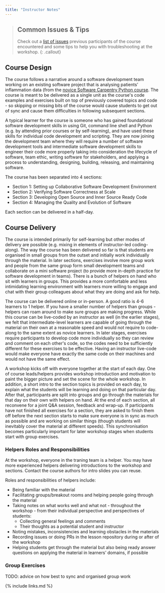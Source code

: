 ```yaml
---
title: "Instructor Notes"
---
```


> ## Common Issues & Tips
> Check out a [list of issues](../common-issues) previous 
> participants of the course encountered and some tips to help you with troubleshooting at the workshop.
{: .callout} 


## Course Design
The course follows a narrative around a software development team working on an existing software project that is 
analysing patients’ inflammation data (from the [novice Software Carpentry Python course](https://software-carpentry.org/lessons).
The course is meant to be delivered as a single unit as the course's code examples and exercises built on top of 
previously covered topics and code - so skipping or missing bits of the course would cause students to get out of 
sync and cause them difficulties in following subsequent sections.

A typical learner for the course is someone who has gained foundational software development skills in using Git, 
command line shell and Python (e.g. by attending prior courses or by self-learning), and have used these skills 
for individual code development and scripting. They are now joining the 
development team where they will require a number of software development tools and intermediate software 
development skills to engineer their code more properly taking into consideration the lifecycle of software, 
team ethic, writing software for stakeholders, and applying a process to understanding, designing, building, 
releasing, and maintaining software. 

The course has been separated into 4 sections: 

- Section 1: Setting up Collaborative Software Development Environment
- Section 2: Verifying Software Correctness at Scale
- Section 3: Developing Open Source and Inner Source Ready Code
- Section 4: Managing the Quality and Evolution of Software

Each section can be delivered in a half-day.

## Course Delivery
The course is intended primarily for self-learning but other modes of delivery are possible (e.g. mixing in elements 
of instructor-led coding-along). The way the course has been delivered so far is that 
students are organised in small groups from the outset and initially work individually through the 
material. In later sections, exercises involve more group work and people from the same group form small development 
teams and collaborate on a mini software project (to provide more in-depth practice for software development in teams). 
There is a bunch of helpers on hand who sit with learners in groups.
This provides a more comfortable and less intimidating learning environment with learners more willing to engage and 
chat with their group colleagues about what they are doing and ask for help.

The course can be delivered online or in-person. A good ratio is 4-6 learners to 1 helper.
If you have a smaller number of helpers than groups - helpers can roam around to make sure groups are making progress.
While this course can be live-coded by an instructor as well (in the earlier stages), we felt 
that intermediate-level learners are capable of going through the material on their own 
at a reasonable speed and would not require to code-along to the same extent as novice learners. In later stages, exercises require 
participants to develop code more individually so they can review and comment on each other's code, so the 
codes need to be sufficiently different for these exercises to be effective. Having an instructor live-code would 
make everyone have exactly the same code on their machines and would not have the same effect.

A workshop kicks off with everyone together at the start of each day. One of course leads/helpers provides workshop 
introduction and motivation to paint the bigger picture and set the scene for the whole workshop. In addition, a short 
intro to the section topics is provided on each day, to explain what the students will be learning and doing on that 
particular day. After that, participants are split into groups and go through the materials for that day on their own with 
helpers on hand. At the end of each section, all reconvene for a joint Q&A session, 
feedback and wrap-up. If participants have not finished all exercises for a section, they are asked to finish them off
before the next section starts to make sure everyone is in sync as much as possible and are working on similar things
(though students will inevitably cover the material at different speeds). This synchronisation becomes particularly 
important for later workshop stages when students start with group exercises.

### Helpers Roles and Responsibilities
At the workshop, everyone in the traning team is a helper. You may have more experienced helpers delivering introductions to the workshop and sections. Contact the course authors for intro slides you can reuse.

Roles and responsibilities of helpers include:
- Being familiar with the material
- Facilitating groups/breakout rooms and helping people going through the material
- Taking notes on what works well and what not - throughout the workshop - from their individual perspective and perspectives of students:
  - Collecting general feelings and comments
  - Their thoughts as a potential student and instructor
- Noting mistakes, inconsistencies and learning obstacles in the materials
- Recording issues or doing PRs in the lesson repository during or after of the workshop
- Helping students get through the material but also being ready answer questions on applying the material in learners’ domains, if possible

### Group Exercises
TODO: advice on how best to sync and organised group work

{% include links.md %}
